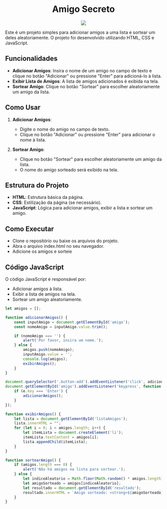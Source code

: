 <h1 align="center"> Amigo Secreto </h1>
<p align="center">
<img loading="lazy" src="http://img.shields.io/static/v1?label=STATUS&message=CONCLUDED&color=GREEN&style=for-the-badge"/>
</p>

Este é um projeto simples para adicionar amigos a uma lista e sortear um deles aleatoriamente. O projeto foi desenvolvido utilizando HTML, CSS e JavaScript.

## Funcionalidades

- **Adicionar Amigos**: Insira o nome de um amigo no campo de texto e clique no botão "Adicionar" ou pressione "Enter" para adicioná-lo à lista.
- **Exibir Lista de Amigos**: A lista de amigos adicionados é exibida na tela.
- **Sortear Amigo**: Clique no botão "Sortear" para escolher aleatoriamente um amigo da lista.

## Como Usar

1. **Adicionar Amigos**:
   - Digite o nome do amigo no campo de texto.
   - Clique no botão "Adicionar" ou pressione "Enter" para adicionar o nome à lista.

2. **Sortear Amigo**:
   - Clique no botão "Sortear" para escolher aleatoriamente um amigo da lista.
   - O nome do amigo sorteado será exibido na tela.

## Estrutura do Projeto

- **HTML**: Estrutura básica da página.
- **CSS**: Estilização da página (se necessário).
- **JavaScript**: Lógica para adicionar amigos, exibir a lista e sortear um amigo.

## Como Executar
- Clone o repositório ou baixe os arquivos do projeto.
- Abra o arquivo index.html no seu navegador.
- Adicione os amigos e sorteie 

## Código JavaScript

O código JavaScript é responsável por:
- Adicionar amigos à lista.
- Exibir a lista de amigos na tela.
- Sortear um amigo aleatoriamente.

```javascript
let amigos = [];

function adicionarAmigos() {
    const inputAmigo = document.getElementById('amigo'); 
    const nomeAmigo = inputAmigo.value.trim(); 

    if (nomeAmigo === '') {
        alert('Por favor, insira um nome.');
    } else {
        amigos.push(nomeAmigo);
        inputAmigo.value = '';
        console.log(amigos);
        exibirAmigos();
    }
}

document.querySelector('.button-add').addEventListener('click', adicionarAmigos);
document.getElementById('amigo').addEventListener('keypress', function (e) {
    if (e.key === 'Enter') {
        adicionarAmigos(); 
    }
});

function exibirAmigos() {
    let lista = document.getElementById('listaAmigos');
    lista.innerHTML = "";
    for (let i = 0; i < amigos.length; i++) {
        let itemLista = document.createElement('li');
        itemLista.textContent = amigos[i];
        lista.appendChild(itemLista);
    }
}

function sortearAmigo() {
    if (amigos.length === 0) {
        alert('Não há amigos na lista para sortear.');
    } else {
        let indiceAleatorio = Math.floor(Math.random() * amigos.length);
        let amigoSorteado = amigos[indiceAleatorio];
        let resultado = document.getElementById('resultado');
        resultado.innerHTML = `Amigo sorteado: <strong>${amigoSorteado}</strong>`;
    }
}
